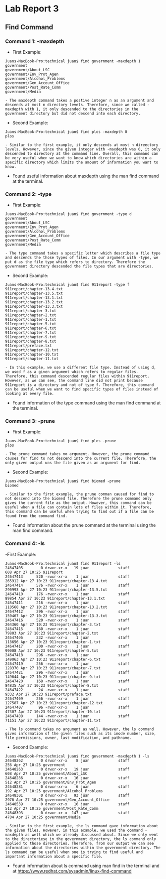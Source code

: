 # Lab Report 3

## Find Command
### Command 1: -maxdepth
- First Example:
```
Juans-MacBook-Pro:technical juan$ find government -maxdepth 1
government
government/About_LSC
government/Env_Prot_Agen
government/Alcohol_Problems
government/Gen_Account_Office
government/Post_Rate_Comm
government/Media
```
    - The maxdepth command takes a postive integer n as an argument and descends at most n directory levels. Therefore, since we called -maxdepth with 1, it only descended to the directories in the government directory but did not descend into each directory.

- Second Example:
```
Juans-MacBook-Pro:technical juan$ find plos -maxdepth 0
plos
```
    - Similar to the first example, it only descends at most n direectory levels. However, since the given integer with -maxdepth was 0, it only descended to directory at the command line. Overall, this command can be very useful when we want to know which directories are within a specific directory which limits the amount of information you want to know.
  - Found useful information about maxdepth using the man find command at the terminal.

### Command 2: -type
- First Example:
```
Juans-MacBook-Pro:technical juan$ find government -type d
government
government/About_LSC
government/Env_Prot_Agen
government/Alcohol_Problems
government/Gen_Account_Office
government/Post_Rate_Comm
government/Media
```
    - The type command takes a specific letter which describes a file type and descends the those types of files. In our argument with -type, we put d as the file type which refers to directory. Therefore the government directory descended the file types that are directories.

- Second Example:
```
Juans-MacBook-Pro:technical juan$ find 911report -type f
911report/chapter-13.4.txt
911report/chapter-13.5.txt
911report/chapter-13.1.txt
911report/chapter-13.2.txt
911report/chapter-13.3.txt
911report/chapter-3.txt
911report/chapter-2.txt
911report/chapter-1.txt
911report/chapter-5.txt
911report/chapter-6.txt
911report/chapter-7.txt
911report/chapter-9.txt
911report/chapter-8.txt
911report/preface.txt
911report/chapter-12.txt
911report/chapter-10.txt
911report/chapter-11.txt
```
    - In this example, we use a different file type. Instead of using d, we used f as a given argument which refers to regular files. Therefore, this command descended regular files within 911report. However, as we can see, the command line did not print because 911report is a directory and not of type f. Therefore, this command can be useful when we want to find specific types of files instead of looking at every file.
  - Found information of the type command using the man find command at the terminal.

### Command 3: -prune
- First Example:
```
Juans-MacBook-Pro:technical juan$ find plos -prune
plos
```
    - The prune command takes no argument. However, the prune command causes for find to not descend into the current file. Therefore, the only given output was the file given as an argument for find.

- Second Example:
```
Juans-MacBook-Pro:technical juan$ find biomed -prune
biomed
```
    - Similar to the first example, the prune comman caused for find to not descend into the biomed file. Therefore the prune command only gives the current file as the output. However, this command can be useful when a file can contain lots of files within it. Therefore, this command can be useful when trying to find out if a file can be found from the command find.
  - Found information about the prune command at the terminal using the man find command.

### Command 4: -ls
-First Example:
```
Juans-MacBook-Pro:technical juan$ find 911report -ls
24647405        0 drwxr-xr-x   19 juan             staff                 608 Apr 27 10:25 911report
24647413      520 -rwxr-xr-x    1 juan             staff              265912 Apr 27 10:23 911report/chapter-13.4.txt
24647414      576 -rwxr-xr-x    1 juan             staff              290993 Apr 27 10:23 911report/chapter-13.5.txt
24647410      176 -rwxr-xr-x    1 juan             staff               89854 Apr 27 10:23 911report/chapter-13.1.txt
24647411      216 -rwxr-xr-x    1 juan             staff              110568 Apr 27 10:23 911report/chapter-13.2.txt
24647412      296 -rwxr-xr-x    1 juan             staff              150467 Apr 27 10:23 911report/chapter-13.3.txt
24647416      520 -rwxr-xr-x    1 juan             staff              264360 Apr 27 10:23 911report/chapter-3.txt
24647415      160 -rwxr-xr-x    1 juan             staff               79803 Apr 27 10:23 911report/chapter-2.txt
24647406      232 -rwxr-xr-x    1 juan             staff              118656 Apr 27 10:23 911report/chapter-1.txt
24647417      200 -rwxr-xr-x    1 juan             staff               99008 Apr 27 10:23 911report/chapter-5.txt
24647418      296 -rwxr-xr-x    1 juan             staff              149063 Apr 27 10:23 911report/chapter-6.txt
24647419      256 -rwxr-xr-x    1 juan             staff              128370 Apr 27 10:23 911report/chapter-7.txt
24647421      296 -rwxr-xr-x    1 juan             staff              149644 Apr 27 10:23 911report/chapter-9.txt
24647420      168 -rwxr-xr-x    1 juan             staff               84835 Apr 27 10:23 911report/chapter-8.txt
24647422       24 -rwxr-xr-x    1 juan             staff                9332 Apr 27 10:23 911report/preface.txt
24647409      256 -rwxr-xr-x    1 juan             staff              127587 Apr 27 10:23 911report/chapter-12.txt
24647407       96 -rwxr-xr-x    1 juan             staff               47307 Apr 27 10:23 911report/chapter-10.txt
24647408      144 -rwxr-xr-x    1 juan             staff               71151 Apr 27 10:23 911report/chapter-11.txt
```
    - The ls command takes no argument as well. However, the ls command gives information of the given files such as its inode number, size, file permissions, owner, last modification, and pathname.
 
- Second Example:
```
Juans-MacBook-Pro:technical juan$ find government -maxdepth 1 -ls
24648262        0 drwxr-xr-x    8 juan             staff                 256 Apr 27 10:25 government
24648263        0 drwxr-xr-x   19 juan             staff                 608 Apr 27 10:25 government/About_LSC
24648286        0 drwxr-xr-x   16 juan             staff                 512 Apr 27 10:25 government/Env_Prot_Agen
24648281        0 drwxr-xr-x    6 juan             staff                 192 Apr 27 10:25 government/Alcohol_Problems
24648301        0 drwxr-xr-x   93 juan             staff                2976 Apr 27 10:25 government/Gen_Account_Office
24648539        0 drwxr-xr-x   16 juan             staff                 512 Apr 27 10:25 government/Post_Rate_Comm
24648393        0 drwxr-xr-x  147 juan             staff                4704 Apr 27 10:25 government/Media
```
    - Similar to the first example, the ls command gave information about the given files. However, in this example, we used the command -maxdepth as well which we already discussed about. Since we only went to the directoriese in the government directory, the ls command only applied to those directories. Therefore, from our output we can see information about the directories within the government directory. The ls command can be useful when one is trying to find useful and important information about a specific file.
  - Found information about ls command using man find in the terminal and at <https://www.redhat.com/sysadmin/linux-find-command> 
